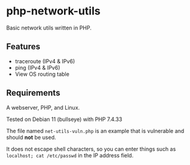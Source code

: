 # php-network-utils
Basic network utils written in PHP.

## Features
* traceroute (IPv4 & IPv6)
* ping (IPv4 & IPv6)
* View OS routing table

## Requirements
A webserver, PHP, and Linux.

Tested on Debian 11 (bullseye) with PHP 7.4.33

The file named `net-utils-vuln.php` is an example that is vulnerable and should **not** be used.

It does not escape shell characters, so you can enter things such as `localhost; cat /etc/passwd` in the IP address field.
